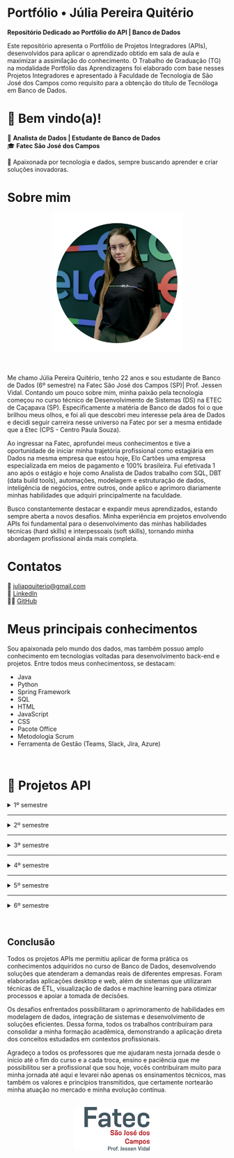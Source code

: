 # Portfólio •  Júlia Pereira Quitério

__Repositório Dedicado ao Portfólio do API | Banco de Dados__

Este repositório apresenta o Portfólio de Projetos Integradores (APIs), desenvolvidos para aplicar o aprendizado obtido em sala de aula e maximizar a assimilação do conhecimento. O Trabalho de Graduação (TG) na modalidade Portfólio das Aprendizagens foi elaborado com base nesses Projetos Integradores e apresentado à Faculdade de Tecnologia de São José dos Campos como requisito para a obtenção do título de Tecnóloga em Banco de Dados.



# 👋 Bem vindo(a)! 

💾 **Analista de Dados | Estudante de Banco de Dados**  
🎓 **Fatec São José dos Campos**  

🚀 Apaixonada por tecnologia e dados, sempre buscando aprender e criar soluções inovadoras.  


# Sobre mim

<p align="center"><img src="imagens\julia.png" width="300" height="320"></p>


<br>

Me chamo Júlia Pereira Quitério, tenho 22 anos e sou estudante de Banco de Dados (6º semestre) na Fatec São José dos Campos (SP)| Prof. Jessen Vidal.  Contando um pouco sobre mim, minha paixão pela tecnologia começou no curso técnico de Desenvolvimento de Sistemas (DS) na ETEC de Caçapava (SP). Especificamente a matéria de Banco de dados foi o que brilhou meus olhos, e foi ali que descobri meu interesse pela área de Dados e decidi seguir carreira nesse universo na Fatec por ser a mesma entidade que a Etec (CPS - Centro Paula Souza).

Ao ingressar na Fatec, aprofundei meus conhecimentos e tive a oportunidade de iniciar minha trajetória profissional como estagiária em Dados na mesma empresa que estou hoje, Elo Cartões uma empresa especializada em meios de pagamento e 100% brasileira. Fui efetivada 1 ano após o estágio e hoje como Analista de Dados trabalho com SQL, DBT (data build tools), automações, modelagem e estruturação de dados, inteligência de negócios, entre outros, onde aplico e aprimoro diariamente minhas habilidades que adquiri principalmente na faculdade.

Busco constantemente destacar e expandir meus aprendizados, estando sempre aberta a novos desafios. Minha experiência em projetos envolvendo APIs  foi fundamental para o desenvolvimento das minhas habilidades técnicas (hard skills) e interpessoais (soft skills), tornando minha abordagem profissional ainda mais completa.


# Contatos
📧 juliapquiterio@gmail.com <br>
🤝 <a href="https://www.linkedin.com/in/j%C3%BAlia-quit%C3%A9rio-934894205/">LinkedIn</a> <br>
🧑‍💻 <a href="https://github.com/juliaquiterio">GitHub</a>


# Meus principais conhecimentos

Sou apaixonada pelo mundo dos dados, mas também possuo amplo conhecimento em tecnologias voltadas para desenvolvimento back-end e projetos. Entre todos meus conhecimentoss, se destacam:

* Java
* Python
* Spring Framework
* SQL
* HTML
* JavaScript
* CSS
* Pacote Office
* Metodologia Scrum
* Ferramenta de Gestão (Teams, Slack, Jira, Azure)

<br>

# 📌 Projetos API


<details><summary>1º semestre</summary>


<h3> 1º semestre - 1/2022 </h3>

Parceiro Acadêmico: <a href="https://fatecsjc-prd.azurewebsites.net/">Fatec Prof. Jassen Vidal - São José dos Campos | Professor Fabiano Sabha</a>


<h4>Link do repositório:</h4>

<p align="left">
 <a href="https://github.com/juliaquiterio/GrupoCachinhos">Acesse aqui</a>
</p>

<div align="center">

<img src="imagens/mo_viagem.png" alt="Grupo Cachinhos" width="300" height="290">


</div>


<h2>Assistente Virtual de Viagens</h2>

<h3>📌 Descrição do Projeto</h3>
Mó Viagem é uma assistente virtual feita em aplicação web desenvolvida na linguagem de programação <a href="https://www.python.org/">Python</a>, criada para auxiliar turistas a planejar roteiros de viagem. Nossa missão é mostrar aos usuários como eles podem explorar e aproveitar ao máximo as belezas de seu próprio país, muitas vezes ainda desconhecidas ou subestimadas.




<h4><li><b>Desafio</b></li></h4>
        <p align="justify">
       Fomos apresentados a um problema que causava dificuldade de organização nas viagens pelos turistas o que acabava causando frustação e um sentimento de desconforto em um momento que deveria ser leve e trazer diversão e lazer. 
       Em resposta ao desafio desenvolvemos em parceria com o nosso parceiro, o professor Fabiano Sabha, criando uma assistente virtual utilizando python como linguagem principal.
        </p>


<h2>💻 Tecnologias aplicadas</h2>


<details><summary>Saiba  mais</summary>

<img src="https://www.tshirtgeek.com.br/wp-content/uploads/2021/03/com001.jpg" width="150" height="150">

</p>
          <a href="https://www.python.org/">Python</a>
          <p align="justify">
         O Python é uma linguagem de programação amplamente usada em aplicações da Web, desenvolvimento de software, ciência de dados e machine learning (ML).No projeto foi utilizado com um dos requisitos especificados e foi a principal linguagem para construção da aplicacão web. Abaixo tenho listadas as bibliotecas que utilizamos: </p>

<h3>Tecnologias utilizadas no Mó Viagem</h3>

<ul>
  <li><strong>time</strong>: adiciona pausas entre mensagens, simulando efeitos de digitação e tornando a interação mais humanizada.</li>
  <li><strong>os</strong>: limpa a tela do terminal, melhorando a apresentação visual da assistente.</li>
  <li><strong>random</strong>: gera respostas aleatórias, deixando a conversa mais variada e natural.</li>
</ul>

<h3>Elementos de Estrutura</h3>

<ul>
  <li><strong>Classes</strong>: organizam as funcionalidades da assistente de forma modular e reutilizável.</li>
  <li><strong>Funções</strong>: executam ações específicas, como responder ou sugerir destinos turísticos.</li>
  <li><strong>Input/Output</strong>: permitem interação direta com o usuário via terminal (<code>input()</code> e <code>print()</code>).</li>
  <li><strong>Listas</strong>: armazenam possíveis respostas e destinos, utilizadas com <code>random.choice()</code>.</li>
</ul>

<h3>Motivo das Escolhas</h3>

<ul>
  <li>Uso de bibliotecas nativas, simples e eficientes.</li>
  <li>Código modular e fácil de manter.</li>
  <li>Interação dinâmica e amigável.</li>
  <li>Portabilidade: funciona em qualquer sistema com Python instalado.</li>
</ul>


</details>


-------

<h2>Contribuições pessoais</h2>


  __Desenvolvimento do Roteiro e Curiosidades:__  
   Como desenvolvedora eu pude lidar com a Tecnologia do Python , utilizando as bibliotecas da Wikipedia, PyAudio,  Re e Webbrower. Utilizei a junção dessas bibliotecas para que o Usuário pudesse saber mais sobre os roteiros das cidades onde ele buscava a partir de uma chamada HTTPS na Wikipedia como referencia. O usuário conseguia ouvir e assim ter uma gama de roteiros em que ele pudesse explorar e saber sobre curiosidades daquele local que ele estava perguntando a Assistente Virtual.

Veja abaixo um exemplo do Script:

<details><summary>Clique aqui</summary>

```
#Roteiro de viagens
        elif "roteiro" in texto:
            convertFala("Qual cidade você quer conhecer")

            rec = sr.Recognizer()

            with sr.Microphone() as mic:
                print("Por favor, fale o nome da cidade para saber o roteiro de viagem: ")
                rec.adjust_for_ambient_noise(mic)
                audio = rec.listen(mic)

            roteiro = rec.recognize_google(audio, language="pt-BR")

            wikipedia.set_lang('pt')

            resposta = wikipedia.page(roteiro)
            print('Roteiro da cidade escolhida: ', roteiro)
            print('\n')
            print("Caso retorne em branco não foi encontrado o roteiro da cidade desejada.")

            conteudo = resposta.section(section_title='Turismo')
            conteudo2 = resposta.section(section_title='Cultura')

            print(conteudo)
            convertFala(conteudo)

            print("Cultura da cidade:", roteiro)
            print('\n')
            print(conteudo2)
            convertFala(conteudo2)
            # A biblioteca wikipedia RETORNA NONE para subtópicos, ainda que correspondam ao tópico 'Turismo/Cultura' (função elif/else não funciona neste caso)
            print('')
```




```
 #Curiosidades
        elif "curiosidades" or "curiosidade" in texto:
            
            convertFala("Quer conhecer qual cidade")
            rec = sr.Recognizer()

            with sr.Microphone() as mic:
                print("Por favor, fale o nome da cidade para saber as curiosidades: ")
                rec.adjust_for_ambient_noise(mic)
                audio = rec.listen(mic)

            curiosidade = rec.recognize_google(audio, language="pt-BR")
                      
            wikipedia.set_lang('pt')
            
            resposta = wikipedia.summary(curiosidade, sentences=2)
            print(resposta)
            convertFala(resposta)
            
        #Lista de Desejos
        elif "desejo" in texto:
            convertFala("Você deseja visualizar a lista ou adicionar")
            print("\n")
            print("1- Visualizar")
            print("2- Adicionar")
            print("\n")

            rec = sr.Recognizer()

            with sr.Microphone() as mic:
                print("Escolha uma opção: ")
                rec.adjust_for_ambient_noise(mic)
                audio = rec.listen(mic)

            resposta = rec.recognize_google(audio, language="pt-BR")

            if ("visualizar" in resposta):
                arquivo = open('lista.txt', 'r')
                print("----Lista de Desejos----")

                for linha in arquivo:
                    print(linha.rstrip())
                    convertFala(linha.rstrip())

                print("Para retirar um destino da lista, vá até o arquivo lista.txt e elimine o que desejar")
                convertFala("Para retirar ou alterar um destino da lista, vá até o arquivo lista.txt e elimine ou altere o que desejar")
                arquivo.close()

            elif ("adicionar" in resposta):
                from classe import listadesejo
                arquivos.append(listadesejo())
                arquivo = open('lista.txt', 'a')

                convertFala("Qual cidade você deseja visitar")
                rec = sr.Recognizer()

                with sr.Microphone() as mic:
                    print("Qual o nome da cidade: ")
                    rec.adjust_for_ambient_noise(mic)
                    audio = rec.listen(mic)

                nomecidade = rec.recognize_google(audio, language="pt-BR")

                arquivos[contador].setnomecidade(nomecidade)

                convertFala("Qual o nome do estado brasileiro")
                rec2 = sr.Recognizer()

                with sr.Microphone() as mic:
                    print("Qual o nome do estado: ")
                    rec2.adjust_for_ambient_noise(mic)
                    audio = rec2.listen(mic)

                estado = rec2.recognize_google(audio, language="pt-BR")

                arquivos[contador].setestado(estado)

                convertFala("Quais são os pontos turísticos")
                rec3 = sr.Recognizer()

                with sr.Microphone() as mic:
                    print("Quais os pontos turísticos: ")
                    rec3.adjust_for_ambient_noise(mic)
                    audio = rec3.listen(mic)

                ponto = rec3.recognize_google(audio, language="pt-BR")

                arquivos[contador].setponto(ponto)

                arquivo.write("--------------------" + "\n")
                arquivo.write("Nome da Cidade:" + arquivos[contador].getnomecidade() + "\n")
                arquivo.write("Nome do Estado:" + arquivos[contador].getestado() + "\n")
                arquivo.write("Pontos Turísticos:" + arquivos[contador].getponto() + "\n")
                arquivo.write("--------------------" + "\n")
                arquivo.close()

                print("Destino adicionado com sucesso")
                convertFala("Destino adicionado com sucesso")
            else:
                convertFala("Não entendi, poderia repetir")
```

</details>

<h2>Lições Aprendidas</h2>


<p>
Como desenvolvedora, tive a oportunidade de aprender, inicialmente, sobre o que é um Projeto Integrador na faculdade, o que contribuiu significativamente para meu desenvolvimento tanto educacional quanto profissional. Nesse processo, pude vivenciar o desenvolvimento de um projeto do zero, trabalhando em equipe, lidando com um cliente e, acima de tudo, enfrentando desafios. Aprendi novas formas de desenvolver meu raciocínio lógico e aplicar os conhecimentos adquiridos ao projeto. Além disso, atuei no Backend, utilizando bibliotecas do  Python com as quais ainda não havia trabalhado, explorando sua performance e entendendo como poderiam beneficiar o projeto.
</p>





<br>

   <h3>Hard Skills:</h3>

✅✅✅⬜⬜ **Python**  
Pude aplicar os conhecimentos adquiridos tanto em sala de aula quanto por conta própria, utilizando Python como ferramenta essencial para o desenvolvimento do projeto, uma vez que era um dos requisitos da API.  


✅✅✅✅⬜ **Lógica de Programação**  
Foi fundamental para todo o desenvolvimento, auxiliando na compreensão do problema e na escrita de um código mais limpo, organizado e eficiente. Junto com meus colegas nós estudamos juntos os pontos de dificuldades e buscamos conteudos na internet para ajudar na compreensão.  


✅✅✅✅✅ **Metodologia Ágil | Scrum**  
Adotei essa metodologia na gestão do projeto junto à minha equipe, organizando as sprints de forma eficiente. Dessa forma, pude aplicar na prática os conceitos aprendidos em sala de aula e em cursos, garantindo um fluxo de trabalho mais produtivo e estruturado.  



   <h3>Soft Skills:</h3>

✅✅✅✅✅ **Organização**  
Pude usar essa minha soft skill para me organizar nas minhas atividades e nos meus estudos e isso foi essencial para todo o desenvolvimento do projeto. Organização foi utilizada na divisão de tarefas e eu me anteciapava sempre nos temas aos quais estava planejado na sprint.  


✅✅✅✅⬜ **Proatividade**  
Fui proativa em saber reconhecer que se minha equipe estava precisando de apoio eu estudei sobre os roteiros e pesquisei mais para poder auxiliá-los. E fui atrás das coisas das quais não sabia ainda, seja procurando os professores ou pesquisando na internet.  


✅✅✅✅✅ **Trabalho em equipe**  
Esse foi um dos tópicos mais importantes pois sem ele não seria possível fazermos uma entrega tão eficiente do nosso produto. Soube lidar com situações e agirmos em grupo nas atividades, assim conseguimos conciliá-la e entregá-las com eficiência. Eu e minha equipe juntamos nossos conhecimentos e conseguimos finalizar o projeto com excelência.   



<h3>📽️ Vídeo demonstrativo do projeto</h3>


<a href="https://youtu.be/sMsg5akNBOQ?feature=shared">Assista aqui</a>

</details>



----

<details><summary>2º semestre</summary>


<h3> 2º semestre - 2/2022 </h3>

Parceiro Acadêmico: <a href="https://www.pro4tech.com.br/">Pro4Tech</a>


<h4>Link do repositório:</h4>

<p align="left"><a href="https://github.com/Codados/PRO4Jobs">Acesse aqui</a></p>

<div align="center">

<img src="imagens\pro4jobs.png" alt="Grupo Codados" width="300" height="290">



</div>



<h2>Pro4Jobs</h2>

<h3>📌 Descrição do Projeto</h3>
Pro4Jobs é uma aplicação Desktop com o objetivo de gerenciar vagas de emprego, otimizar o trabalho das pessoas do setor de Recursos Humanos.



<h4><li><b>Desafio</b></li></h4>
        <p align="justify">
       Fomos desafiados pela Pro4Tech a desenvolver uma aplicação desktop para otimizar o gerenciamento de vagas de emprego no setor de Recursos Humanos. O cliente enfrentava dificuldades com processos manuais, falta de padronização e baixa produtividade. Criamos uma solução robusta, facilitando o cadastro de vagas e o controle eficiente das candidaturas. Utilizamos Java como linguagem principal, pela sua estabilidade, segurança e ampla aceitação. A aplicação resultou em maior organização, redução de erros e melhora no desempenho do RH.
        </p>




<h2>💻 Tecnologias aplicadas</h2>

<details><summary>Saiba  mais</summary>

<h2>Tecnologias Utilizadas no PRO4Jobs</h2>

<img src="imagens/java.png" width="150" height="150">


<h3>Java</h3>
<p><strong>Propósito:</strong> Linguagem principal para o desenvolvimento da aplicação desktop.</p>
<p><strong>Justificativa:</strong> Escolhida por ser a linguagem designada para o segundo semestre do curso de Banco de Dados, facilitando a integração com o banco de dados e atendendo aos requisitos acadêmicos.</p>

<h3>Banco de Dados Relacional</h3>
<p><strong>Propósito:</strong> Armazenar informações sobre vagas de emprego, candidatos e usuários do setor de Recursos Humanos.</p>
<p><strong>Justificativa:</strong> A utilização de um banco de dados relacional permite uma estrutura organizada e eficiente para o gerenciamento dos dados, facilitando consultas e operações de CRUD (Create, Read, Update, Delete).</p>

<h3>Metodologia Scrum</h3>
<p><strong>Propósito:</strong> Organizar o desenvolvimento do projeto em ciclos iterativos e incrementais.</p>
<p><strong>Justificativa:</strong> O Scrum foi adotado para melhorar a produtividade da equipe, permitindo entregas contínuas e adaptáveis às mudanças de requisitos.</p>

</details>


--------

<h2>Contribuições pessoais</h2>


  __Desenvolvimento Relatório do RH:__  
   Como desenvolvedora, tive a oportunidade de trabalhar com a tecnologia Java, utilizando-a para desenvolver uma funcionalidade que permite ao usuário acessar o relatório geral das vagas de emprego de forma prática e eficiente.

Veja abaixo um exemplo do Script (Parcial):

<details><summary>Clique aqui</summary>

```
/*
 * Click nbfs://nbhost/SystemFileSystem/Templates/Licenses/license-default.txt to change this license
 * Click nbfs://nbhost/SystemFileSystem/Templates/GUIForms/JFrame.java to edit this template
 */
package View;

import DAO.ConexaoDAO;
import java.io.File;
import java.io.FileWriter;
import java.io.PrintWriter;
import java.sql.Connection;
import java.sql.PreparedStatement;
import java.sql.ResultSet;
import java.sql.SQLException;

/**
 *
 * @author apqui
 */
public class RelatorioRH extends javax.swing.JFrame {

    Connection conn;
    PreparedStatement pstm;
    ResultSet rs;

    /**
     * Creates new form RelatorioRH
     */
    public RelatorioRH() {
        initComponents();
    }

    /**
     * This method is called from within the constructor to initialize the form.
     * WARNING: Do NOT modify this code. The content of this method is always
     * regenerated by the Form Editor.
     */
    @SuppressWarnings("unchecked")
    // <editor-fold defaultstate="collapsed" desc="Generated Code">//GEN-BEGIN:initComponents
    private void initComponents() {

        jButton3 = new javax.swing.JButton();
        Candidatos = new javax.swing.JButton();
        btnVagas = new javax.swing.JButton();
        RH = new javax.swing.JButton();
        Aprovados = new javax.swing.JButton();
        jButton1 = new javax.swing.JButton();
        jLabel2 = new javax.swing.JLabel();

        jButton3.setText("jButton3");

        setDefaultCloseOperation(javax.swing.WindowConstants.EXIT_ON_CLOSE);
        getContentPane().setLayout(new org.netbeans.lib.awtextra.AbsoluteLayout());

        Candidatos.setFont(new java.awt.Font("Arial", 1, 18)); // NOI18N
        Candidatos.setForeground(new java.awt.Color(255, 255, 255));
        Candidatos.setText("Candidatos");
        Candidatos.setBorder(null);
        Candidatos.setBorderPainted(false);
        Candidatos.setContentAreaFilled(false);
        Candidatos.addActionListener(new java.awt.event.ActionListener() {
            public void actionPerformed(java.awt.event.ActionEvent evt) {
                CandidatosActionPerformed(evt);
            }
        });
        getContentPane().add(Candidatos, new org.netbeans.lib.awtextra.AbsoluteConstraints(10, 200, 260, 40));

        btnVagas.setFont(new java.awt.Font("Arial", 1, 18)); // NOI18N
        btnVagas.setForeground(new java.awt.Color(255, 255, 255));
        btnVagas.setText("Vagas");
        btnVagas.setBorderPainted(false);
        btnVagas.setContentAreaFilled(false);
        btnVagas.addActionListener(new java.awt.event.ActionListener() {
            public void actionPerformed(java.awt.event.ActionEvent evt) {
                btnVagasActionPerformed(evt);
            }
        });
        getContentPane().add(btnVagas, new org.netbeans.lib.awtextra.AbsoluteConstraints(20, 310, 240, 50));

        RH.setFont(new java.awt.Font("Arial", 1, 18)); // NOI18N
        RH.setForeground(new java.awt.Color(255, 255, 255));
        RH.setText("RH");
        RH.setBorderPainted(false);
        RH.setContentAreaFilled(false);
        RH.addActionListener(new java.awt.event.ActionListener() {
            public void actionPerformed(java.awt.event.ActionEvent evt) {
                RHActionPerformed(evt);
            }
        });
        getContentPane().add(RH, new org.netbeans.lib.awtextra.AbsoluteConstraints(40, 370, 200, 40));

        Aprovados.setFont(new java.awt.Font("Arial", 1, 18)); // NOI18N
        Aprovados.setForeground(new java.awt.Color(255, 255, 255));
        Aprovados.setText("Aprovados");
        Aprovados.setBorderPainted(false);
        Aprovados.setContentAreaFilled(false);
        Aprovados.addActionListener(new java.awt.event.ActionListener() {
            public void actionPerformed(java.awt.event.ActionEvent evt) {
                AprovadosActionPerformed(evt);
            }
        });
        getContentPane().add(Aprovados, new org.netbeans.lib.awtextra.AbsoluteConstraints(70, 260, -1, 40));

        jButton1.setFont(new java.awt.Font("Arial", 1, 14)); // NOI18N
        jButton1.setForeground(new java.awt.Color(255, 255, 255));
        jButton1.setText("Sair");
        jButton1.setBorderPainted(false);
        jButton1.setContentAreaFilled(false);
        jButton1.addActionListener(new java.awt.event.ActionListener() {
            public void actionPerformed(java.awt.event.ActionEvent evt) {
                jButton1ActionPerformed(evt);
            }
        });
        getContentPane().add(jButton1, new org.netbeans.lib.awtextra.AbsoluteConstraints(570, 480, 130, 30));

        jLabel2.setIcon(new javax.swing.ImageIcon(getClass().getResource("/Images/tela_relat_princ.png"))); // NOI18N
        getContentPane().add(jLabel2, new org.netbeans.lib.awtextra.AbsoluteConstraints(0, -10, 730, 530));

        pack();
    }// </editor-fold>//GEN-END:initComponents

    private void CandidatosActionPerformed(java.awt.event.ActionEvent evt) {//GEN-FIRST:event_CandidatosActionPerformed
        Create_Candidato_Csv();    }//GEN-LAST:event_CandidatosActionPerformed

    private void btnVagasActionPerformed(java.awt.event.ActionEvent evt) {//GEN-FIRST:event_btnVagasActionPerformed
        // TODO add your handling code here:
        Create_Vaga_Csv();
    }//GEN-LAST:event_btnVagasActionPerformed

    private void jButton1ActionPerformed(java.awt.event.ActionEvent evt) {//GEN-FIRST:event_jButton1ActionPerformed
            // TODO add your handling code here:
        System.exit(0);
    }//GEN-LAST:event_jButton1ActionPerformed

    private void AprovadosActionPerformed(java.awt.event.ActionEvent evt) {//GEN-FIRST:event_AprovadosActionPerformed
        // TODO add your handling code here:
        Create_Aprovados_Csv();
    }//GEN-LAST:event_AprovadosActionPerformed

    private void RHActionPerformed(java.awt.event.ActionEvent evt) {//GEN-FIRST:event_RHActionPerformed
        // TODO add your handling code here:
        Create_rh_Csv();
    }//GEN-LAST:event_RHActionPerformed

```




```
 <?xml version="1.0" encoding="UTF-8" ?>

<Form version="1.3" maxVersion="1.9" type="org.netbeans.modules.form.forminfo.JFrameFormInfo">
  <NonVisualComponents>
    <Component class="javax.swing.JButton" name="jButton3">
      <Properties>
        <Property name="text" type="java.lang.String" value="jButton3"/>
      </Properties>
    </Component>
  </NonVisualComponents>
  <Properties>
    <Property name="defaultCloseOperation" type="int" value="3"/>
  </Properties>
  <SyntheticProperties>
    <SyntheticProperty name="formSizePolicy" type="int" value="1"/>
    <SyntheticProperty name="generateCenter" type="boolean" value="false"/>
  </SyntheticProperties>
  <AuxValues>
    <AuxValue name="FormSettings_autoResourcing" type="java.lang.Integer" value="0"/>
    <AuxValue name="FormSettings_autoSetComponentName" type="java.lang.Boolean" value="false"/>
    <AuxValue name="FormSettings_generateFQN" type="java.lang.Boolean" value="true"/>
    <AuxValue name="FormSettings_generateMnemonicsCode" type="java.lang.Boolean" value="false"/>
    <AuxValue name="FormSettings_i18nAutoMode" type="java.lang.Boolean" value="false"/>
    <AuxValue name="FormSettings_layoutCodeTarget" type="java.lang.Integer" value="1"/>
    <AuxValue name="FormSettings_listenerGenerationStyle" type="java.lang.Integer" value="0"/>
    <AuxValue name="FormSettings_variablesLocal" type="java.lang.Boolean" value="false"/>
    <AuxValue name="FormSettings_variablesModifier" type="java.lang.Integer" value="2"/>
    <AuxValue name="designerSize" type="java.awt.Dimension" value="-84,-19,0,5,115,114,0,18,106,97,118,97,46,97,119,116,46,68,105,109,101,110,115,105,111,110,65,-114,-39,-41,-84,95,68,20,2,0,2,73,0,6,104,101,105,103,104,116,73,0,5,119,105,100,116,104,120,112,0,0,2,6,0,0,2,-38"/>
  </AuxValues>

```

</details>

<br>

  __Organização do Readme do Projeto:__  
   Como desenvolvedora eu pude organizar e ccentralizar as principais informações do projeto no Readme para que o usuário que for ler entenda as principais ideias e demais informações  importantes do projeto.

Veja abaixo um exemplo do Script (Parcial):

<details><summary>Clique aqui</summary>

```
<h1 align="center"> Grupo Codados</h1>


<p align = "center">
<img width="460" height="460" src="Imagens_projeto/PRO4Jobs.gif">
</p>
<br>

## Sobre o Projeto PRO4Jobs :desktop_computer:

* PRO4Jobs é uma aplicação Desktop com o objetivo de gerenciar vagas de emprego, otimizar o trabalho das pessoas do setor de Recursos Humanos;
* O Candidato poderá vizualizar e se candidatar as vagas de emprego que o RH disponibilizará;
* Este Projeto tem como Cliente a empresa PRO4TECH;
* A aplicação tem como linguagem de programação o Java, pois foi a linguagem designada para o Segundo Semestre de Banco de Dados;
* Para registrar vagas, candidatos e o pessoal do RH, é necessário a criação de um Banco de Dados, o qual será conectado com a linguagem Java;
* Utilizando a Metodologia Scrum, a equipe pode desenvolver este Projeto com agilidade, qualidade e boa organização.
<br>

## Informações sobre o Cliente :technologist:

| Cliente | Contato |
| --- | --- |
| `Rafael Monteiro` | rafael.monteiro@pro4tech.com.br |

<br>
...
```

</details>

<h2>📚 Lições Aprendidas</h2>


<p>

Como desenvolvedora, tive a oportunidade de aprender e aplicar técnicas avançadas em Java, utilizando a linguagem para criar soluções eficazes em minhas aplicações. Essa prática me permitiu aprimorar minhas habilidades e entender o valor real desses conceitos, aplicando com sucesso o que aprendi em sala de aula e elevando a qualidade dos projetos desenvolvidos.

Durante esse projeto, aprimorei minhas habilidades em:

* Manipulação de banco de dados com Java (JDBC)
* Criação de interfaces gráficas com Swing
* Organização e documentação de sistemas via README
* Práticas ágeis com a metodologia Scrum

</p>


[🔗 Clique para ver demonstração em vídeo](imagens/Tela_Candidatos.mp4)



<br>


   __Hard Skills:__ <br>
✅✅✅⬜⬜ **JAVA**  
Pude aplicar os conhecimentos adquiridos em sala de aula sobre a linguagem de programação de JAVA no projeto para o desenvolvimento do relatório do RH e foi essencial para que eu pudesse entender mais sobre a linguagem e orientação de objetos.  
✅✅✅✅⬜ **Markdown**  
Utilizei a linguagem de marcação para documentação de todo o nosso projeto e foi muito bom para entender  organizar de forma mais visual todo o escopo.  
✅✅✅✅✅**Metodologia Ágil | Scrum**  
Adotei essa metodologia na gestão do projeto junto à minha equipe, organizando as sprints de forma eficiente. Dessa forma, pude aplicar na prática os conceitos aprendidos em sala de aula e em cursos, garantindo um fluxo de trabalho mais produtivo e estruturado. E eu utilizei para o desenvolvimento da organização do README do projeto o qual eu desenvolvi e organizei 100%. 
   

   __Soft Skills:__ <br>
✅✅✅✅⬜ **Comunicação:** A comunicação foi essencial para que pudéssemos ter um diálogo aberto para com a equipe e com o nosso cliente, onde utilizamos o Slack e as aulas para retirar as dúvidas.  
✅✅✅⬜⬜ **Trabalho em equipe:** O trabalho em equipe esteve presente em todo o desenvolvimento mas há oportunidade de melhoria, pois o grupo poderia ter mais união  para auxiliar oscolegas, digo isso por uma visão geral do grupo como um todo.  
 



</details>



----

<details><summary>3º semestre</summary>

<h3> 3º semestre - 1/2023 </h3>

Parceiro Acadêmico: <a href="https://www.domrock.net/">Dom Rock</a>


<h4>Link do repositório:</h4>

<p align="left">
 <a href="https://github.com/equipe-vox/api-3sem">Acesse aqui</a>
</p>

<div align="center">

<img src="https://lh3.googleusercontent.com/DQwTyeS8X7nOJnhzfO5WKebBPgcO2XI1jVB9SPGiEDBtoeCdW8X5F2h2MoKN4uDuH6sW0epYnlxhtKnBtjtlI2mH4Q03d4MVbg-TdA=w680" alt="Dom Rock" width="500" height="97">

</div>


<h2>Sistema de Gerenciamento de Vendas</h2>

<h3>📌 Descrição do Projeto</h3>
Sales Vox é uma aplicação web de um Sistema de Gerenciamento de Vendas com foco em auxiliar os vendedores a terem uma visão sobre suas vendas e o administrador que poderia ter um controle geral sobre.

<h4><li><b>Desafio</b></li></h4>
        <p align="justify">
      A empresa Dom Rock desafiou os alunos do curso de Banco de Dados a desenvolver uma solução para facilitar o acompanhamento de KPIs de um sistema de Gerenciamento de Vendas. O principal obstáculo era a dificuldade em visualizar, de forma clara e centralizada, os indicadores que orientavam as decisões comerciais. Como resposta, elaboramos uma aplicação web utilizando o framework Spring Boot, que integra os dados de vendas e os exibe por meio de dashboards interativos e intuitivos. A solução permite que os usuários monitorem o desempenho das vendas, identifiquem tendências e tomem decisões estratégicas com base nas informações apresentadas. O projeto proporcionou maior agilidade, precisão e eficiência na análise dos resultados comerciais.
        </p>



<h4>💻 Tecnologias aplicadas</h4>

<details><summary>Saiba  mais</summary>
<img src="https://www.digics.si/wp-content/uploads/2020/09/spring_boot_logo.png" width="300" height="150">

<h2>Tecnologias Utilizadas no Projeto</h2>

<ul>
  <li><a href="https://spring.io/">Spring Framework</a></li>
  <p align="justify">
    Segundo <a href="https://www.treinaweb.com.br/blog/o-que-e-o-spring-boot/">TreinaWeb</a>, o Spring Boot é um framework que torna fácil a criação de aplicações Spring autossuficientes e robustas, possibilitando a execução imediata. Isso é possível graças à abordagem opinativa sobre a plataforma Spring e bibliotecas de terceiros, permitindo que o desenvolvedor gaste o mínimo de tempo configurando o projeto e mais tempo codificando as regras de negócio. Foi utilizado como o principal framework para o desenvolvimento da aplicação web, facilitando o processo ao longo das sprints.
  </p>

  <img src="https://logodownload.org/wp-content/uploads/2022/12/figma-logo-1.png" height="150" alt="Logo Figma">
  <li><a href="https://www.figma.com/">Figma</a></li>
  <p align="justify">
    Segundo <a href="https://www.alura.com.br/artigos/figma">Alura</a>, o Figma é uma plataforma colaborativa para construção de design de interfaces e protótipos. Foi utilizado para o desenvolvimento do Front-end, colaborando de forma crucial para o desenvolvimento das telas do projeto.
  </p>

  <img src="https://logospng.org/download/react/logo-react-1024.png" height="150" alt="Logo React">
  <li><a href="https://react.dev/">React</a></li>
  <p align="justify">
    O React, também conhecido como React.js, é uma biblioteca JavaScript para construir interfaces de usuário interativas e dinâmicas. Foi utilizado para parte do Front-end, especialmente no desenvolvimento visual e na construção dos Dashboards.
  </p>

  <img src="https://th.bing.com/th/id/R.55692e7a8d3fa0da6a2325630ad177d1?rik=MPH0G8OKchACqA&pid=ImgRaw&r=0" height="150" alt="Logo XAMPP">
  <li><a href="https://www.apachefriends.org/pt_br/index.html">XAMPP</a></li>
  <p align="justify">
    Segundo <a href="https://www.techtudo.com.br/noticias/2012/02/o-que-e-xampp-e-para-que-serve.ghtml">TechTudo</a>, o XAMPP é um pacote com servidores de código aberto, incluindo Apache, MySQL e suporte a PHP e Perl. Foi utilizado como servidor local para acesso ao banco de dados.
  </p>

  <img src="https://th.bing.com/th/id/R.a0d754098a11d27b496dd867e9bcb26e?rik=ktyhKrtGerv2SA&riu=http%3a%2f%2fjcpdev.com%2fwp-content%2fuploads%2f2015%2f06%2fmysql-logo_2800x2800_pixels1.png&ehk=stX862qDhFHMNl5t8sy91A9mlH6zUShTkbwH8E8cxsc%3d&risl=&pid=ImgRaw&r=0" height="150" alt="Logo MySQL">
  <li><a href="">MySQL Workbench</a></li>
  <p align="justify">
    Segundo <a href="https://www.danielimamura.com.br/manual-completo-do-mysql-workbench/">Danieli Mamura</a>, o MySQL Workbench é a ferramenta oficial do MySQL que permite consultas, criação de diagramas e engenharia reversa. Foi utilizado para o desenvolvimento do DDL das tabelas da aplicação.
  </p>
</ul>




<h2>Tecnologias Usadas no Projeto api-3sem</h2>

<h3>Python</h3>
<p>Linguagem principal utilizada para desenvolvimento da API, por ser simples, versátil e com ampla biblioteca de suporte.</p>

<h3>Flask</h3>
<p>Framework web leve para construir APIs RESTful. Usado para criar os endpoints que recebem e respondem às requisições HTTP.</p>

<h3>SQLAlchemy</h3>
<p>ORM (Object-Relational Mapping) para facilitar a interação com o banco de dados relacional. Permite manipular dados como objetos Python, simplificando consultas e transações.</p>

<h3>SQLite</h3>
<p>Banco de dados relacional utilizado para armazenar os dados do sistema localmente, ideal para projetos de pequeno a médio porte e fácil configuração.</p>

<h3>Marshmallow</h3>
<p>Biblioteca para serialização e validação de dados, garantindo que as entradas e saídas da API estejam no formato correto.</p>

<h3>Pytest</h3>
<p>Framework de testes usado para garantir a qualidade do código por meio de testes automatizados.</p>

 </details>
        

-------

<h3>Contribuições pessoais</h3>


**Backend - Rota HTTPs Login do Vendedor**

  __Desenvolvimento da Tela de Login do Vendedor:__  
   Como desenvolvedora eu pude lidar com a Tecnologia do Spring Boot focada no Backend onde usamos juntamente com a Arquitetura Rest podendo criar as rotas para o Login da persona (Vendedor), onde ele poderia acessar a rota permitindo o mesmo acessar a aplicação.


Segue o link abaixo das descrições para maior visibilidade:

<details><summary>Clique aqui</summary>


```
@RestController
@CrossOrigin(origins = "*")
@RequestMapping("/vendedor")
public class VendedorController {

    @Autowired
    private VendedorRepository vendedorRepository;

@PostMapping("/login")
    public ResponseEntity<?> login(@RequestBody LoginRequest loginRequest) {
        String email = loginRequest.getEmail();
        String senha = loginRequest.getSenha();

        Vendedor vendedor = vendedorRepository.findByEmailAndSenha(email, senha);
        Admin admin = adminRepository.findByEmailAndSenha(email, senha);

        if (vendedor == null && admin == null) {
            return new ResponseEntity<Vendedor>(HttpStatus.BAD_REQUEST);
        }

        if (admin != null) {
            return new ResponseEntity<Admin>(admin, HttpStatus.OK);
        }

        return new ResponseEntity<Vendedor>(vendedor, HttpStatus.OK);
    }
```


<a href=https://github.com/equipe-vox/api-3sem/tree/main/api>Acesse aqui o repositório</a>

</details>

<br>


**Modelagem de dados - DDL**

__Apoio ao Desenvolvimento do Banco de Dados:__
 Fui responsável por dar o apoio a modelagem de Dados tanto as etapas de DER quanto MER e o DDL. Podendo aplicar os conhecimenro adquiridos em sala de aula.

 Segue abaixo um trecho do DDL:


<details><summary>Clique aqui</summary>


 ```

create database banco;
use banco;

create table administrador(
    id bigint auto_increment primary key,
    email varchar(50) not null,
    nome varchar(50) not null,
    senha text not null
);

create table vendedor(
	id bigint auto_increment primary key,
	nome varchar(50) not null,
	nome_gerencia varchar(30) not null,
	senha text not null
);

create table cliente(
    id varchar(200) not null,
    cod_cliente varchar(200) not null,
    fk_vendedor bigint null,
    nome varchar(50) not null,
    primary key(id,cod_cliente),
    foreign key (fk_vendedor) references vendedor(id)
);

```


</details>

<br>

**Metodologia Ágil**
<p>Eu pude contribuir como Product Owner , mais conhecido como PO do nosso grupo Vox. Assim realizando o levantamento dos requisitos que mais faziam sentido. E em paralelo pude contribuir com o Back-end do projeto atuando tanto na parte do Banco de Dados, quanto no código. </br>
Sendo as atividades desempenhadas:
</p>
 
 - __Definição dos Requisitos:__ Como Product Owner eu pude fazer o Backlog do Produto que era alinhado de acordo com os requisitos prioritários do Produto seguindo a metodologia de projeto do Scrum Master, que defini seguindo o que seria de maior valor (entregável) a cada Sprint. E pude também montar o Burndown usando a ferramenta de Excel onde tinhamos uma maior visibilidade do tempo que estava percorrendo.

 Segue o link abaixo das descrições para maior visibilidade:

<a href= https://github.com/equipe-vox/api-3sem#backlog-do-produto> • Backlog do Produto</a>  <br>
<a href= https://github.com/equipe-vox/api-3sem#link-disponivel-do-burndown> • Burndown do Produto</a>

<br>

<h3>📚 Lições Aprendidas</h3>
<p>
Como Desenvolvedora, pude aprimorar meu raciocínio lógico e aprofundar meus conhecimentos em Spring Boot, compreendendo na prática como utilizá-lo no desenvolvimento de aplicações reais. Além disso, tive a oportunidade de focar mais intensamente na parte de Banco de Dados, aplicando os conteúdos aprendidos em sala de aula para realizar a modelagem de dados de forma estruturada e eficiente, o que contribuiu diretamente para a qualidade técnica dos projetos.

Como Product Owner (PO), desenvolvi minha capacidade de comunicação com o cliente, entendendo a importância de ouvir, interpretar e traduzir as necessidades do negócio em requisitos claros para o time. Percebi também que a organização é essencial no processo de desenvolvimento, e que trabalhar em conjunto com os desenvolvedores para alinhar prazos e priorizar entregas de maior valor é fundamental para o sucesso do projeto.

Durante esse projeto, aprimorei minhas habilidades em:

- Modelagem e manipulação de dados
- Desenvolvimento de aplicações com Spring Boot
- Comunicação e alinhamento com stakeholders
- Organização e definição de prioridades no papel de PO
</p>


 <br>

__Hard Skills:__
✅✅✅✅⬜ <strong>Java</strong><br>
Durante a sprint, apliquei os conhecimentos de Java aprendidos em sala de aula para desenvolver parte da lógica do sistema no back-end, utilizando conceitos de orientação a objetos. Isso me ajudou a compreender melhor a estrutura da linguagem e como aplicá-la na prática, especialmente integrando com o banco de dados.<br>
✅✅✅✅✅ <strong>Markdown</strong><br>
Fui responsável por organizar a documentação do projeto utilizando Markdown no GitHub. Estruturei os tópicos de forma clara e objetiva, o que facilitou a compreensão do escopo pelas outras pessoas do grupo e também pelo professor/orientador.<br>
✅✅✅✅⬜ <strong>Modelagem de Dados (DDL)</strong><br>
Contribuí com a modelagem do banco de dados, desde o DER e MER até a implementação do DDL em SQL. Essa tarefa exigiu atenção aos relacionamentos entre as entidades, o que foi fundamental para garantir a integridade e funcionalidade da base de dados no sistema.
</p>

__Soft Skills:__
✅✅✅✅✅ <strong>Organização:</strong> Atuei como Product Owner da equipe, sendo responsável por organizar o backlog e priorizar as entregas de maior valor a cada sprint. Também criei o burndown no Excel para acompanhar o andamento das tarefas, garantindo que o time estivesse alinhado com os prazos.<br>
✅✅✅⬜⬜ <strong>Proatividade:</strong> Além de acompanhar as tarefas como PO, me envolvi ativamente no desenvolvimento técnico. Iniciei tasks que estavam travadas e ofereci ajuda aos colegas com dificuldades, especialmente nas partes relacionadas ao banco de dados e lógica do código em Java.
</p>

 </details>



----

<details><summary>4º semestre</summary>


<h3> 4º semestre - 2/2023 </h3>

Parceiro Acadêmico: <a href="https://www.jaia.software/">Jaia</a>


<h4>Link do repositório:</h4>

<p align="left">
 <a href="https://github.com/Data-Team23/Jaia">Acesse aqui</a>
</p>

<div align="center">

<img src="imagens\Jaia.jpg" width="300" height="290">



</div>



<h2>Jaia</h2>

<h3>📌  Descrição do Projeto</h3>
Em um cenário onde a paisagem urbana se compõe de uma mistura de edifícios modernos e históricos, a empresa Jaia, apresentou um desafio significativo. A condução de inspeções prediais estava provando ser uma tarefa morosa e suscetível a imprecisões. Diante desse cenário, a Jaia buscou soluções inovadoras para otimizar esse processo crucial. A visão estratégica da empresa contemplou o desenvolvimento de um software de inspeção predial, projetado para revolucionar a abordagem atual. 


<h4><li><b>Desafio</b></li></h4>
        <p align="justify">
       A Jaia identificou um problema recorrente nas inspeções prediais: a falta de padronização e agilidade na documentação, o que comprometia a qualidade das avaliações e dificultava a tomada de decisões rápidas e embasadas. Os inspetores enfrentavam dificuldades para registrar informações de forma organizada e reunir evidências visuais com eficiência. Para resolver esse desafio, a empresa direcionou seus esforços para o desenvolvimento de uma plataforma inovadora, capaz de oferecer uma experiência intuitiva e prática. A solução permite aos inspetores documentar minuciosamente os detalhes relevantes, capturar imagens e gerar relatórios instantâneos, otimizando todo o processo. O resultado superou as expectativas, beneficiando a empresa e elevando o padrão das inspeções prediais, promovendo mais segurança e qualidade nas estruturas urbanas.
	   </p>




<summary><h2>💻 Tecnologias aplicadas</h2></summary>

<details><summary>Saiba  mais</summary>
<img src="imagens/java.png" width="150" height="150">


</p>
          <p align="justify">
         Java é uma linguagem de programação orientada a objetos, lançada em 1995, conhecida por ser multiplataforma graças à JVM. É usada em aplicativos web, móveis e sistemas corporativos, valorizada por sua segurança e robustez. No projeto foi utilizado com um dos requisitos especificados e foi a principal linguagem para construção da aplicacão web. Abaixo tenho listadas as bibliotecas que utilizamos: </p>

<h2>Tecnologias Utilizadas no Projeto Jai</h2>

<a href="https://www.java.com/pt-BR/">JAVA</a>
<p align="justify">
  Foi utilizada como um dos requisitos especificados e foi a principal linguagem para construção da aplicação web.
</p>

<a href="https://www.javascript.com/">JavaScript</a>
<p align="justify">
  Utilizada para desenvolvimento tanto no frontend quanto no backend, possibilitando páginas web interativas.
</p>

<a href="https://vuejs.org/">VUE</a>
<p align="justify">
  Empregado para construir interfaces de usuário dinâmicas e facilitar a integração com o projeto, usando componentes reutilizáveis.
</p>

<p>HTML</p>
<p align="justify">
  Usado para estruturar as páginas web da aplicação.
</p>

<a href="https://www.oracle.com/br/database/">Oracle</a>
<p align="justify">
  Utilizado para gerenciar grandes volumes de dados com alta segurança e suporte a transações complexas.
</p>

		 
</details>

------

<h2>Contribuições pessoais</h2>



<p>Backend</p>

  __Desenvolvimento do DDL (Modelagem de dados):__
   Como desenvolvedora eu desenvolvi a modelagem de dados em DDL para que pudessemos ter a integridade e a normalização dos dados.

Veja abaixo um exemplo do Script (Parcial):


<details><summary>Clique aqui</summary>


```
create table endereco(
    id_end number(2) constraint pk_id_end primary key
    ,logradouro_end varchar(50) not null
    ,numero_end number(10) not null
    ,bairro_end varchar(50) not null
    ,cidade_end varchar(50) not null
    ,uf_end varchar(2) not null
);
create table cliente(
    cnpj_cli number(14) constraint pk_cli_cnpj primary key
    ,nome_cli varchar(100) not null
    ,telefone_cli number(14) constraint uk_cli_tel unique not null
    ,senha_cli varchar(200) not null
    ,fk_id_end number(2)
    ,constraint fk_cli_id_end foreign key(fk_id_end) references endereco(id_end)
    );
create table requisicao(
    id_req number(2) constraint pk_req_id_req primary key
    ,inspecao_req varchar(20) not null
    ,descricao_req varchar(200) not null
    ,status_req varchar(20) not null
    ,data_abertura_req date default sysdate
);
```

</details>


<br>

  __Desenvolvimento da classe de Departamento:__
   Como desenvolvedora eu desenvolvi a classe de Departamento. Foi desenvolvido em Java e separado 4 classes, sendo elas:
   
   - Departamento Service 
   - Departamento Repository
   - Departamento Controller
   -Interface: IDepartamento Service 
   

Veja abaixo um exemplo do Script (Parcial):


<details><summary>Clique aqui</summary>


__Departamento Service:__

```
@Service
public class DepartamentoService implements IDepartamentoService {
    
    @Autowired
    private DepartamentoRepository departRepo;
    @Transactional
    @Override
    public Departamento novoDepartamento(Departamento departamento){
        if(departamento == null||
                departamento.getCod_depart() == null ||
                departamento.getNome_depart() == null ||
                departamento.getNome_depart().isBlank())
            throw new IllegalArgumentException("Departamento com atributos inválidos");
    Departamento departamentoNovo = departRepo.save(departamento);
    return departamentoNovo;
}
```

__Departamento Controller:__


```
@RestController
@RequestMapping(value = "/departamentos")
@CrossOrigin
public class DepartamentoController {
    @Autowired
    private IDepartamentoService service;
    @PostMapping
    public Departamento novoDepartamento(@RequestBody Departamento departamento) {
        return service.novoDepartamento(departamento);
    }
}
```


</details>

<h3>📚 Lições Aprendidas</h3>


<p>
Como Desenvolvedora, tive a oportunidade de aprender e aplicar técnicas avançadas em Java, utilizando a linguagem para criar soluções eficazes nas aplicações desenvolvidas. Essa prática contribuiu diretamente para o aprimoramento das minhas habilidades técnicas e para uma compreensão mais profunda dos conceitos vistos em sala de aula, elevando significativamente a qualidade dos projetos.

Durante esse projeto, também pude utilizar HTML para construção de interfaces e aplicar metodologias ágeis, como Scrum, para organizar e acompanhar o progresso do time de forma eficiente. Essa vivência reforçou a importância da colaboração, da comunicação clara e da proatividade no ambiente de trabalho, resultando em entregas mais alinhadas com os objetivos do negócio.

Durante esse projeto, aprimorei minhas habilidades em:

- Programação orientada a objetos com Java  
- Criação de interfaces com HTML  
- Aplicação da Metodologia Ágil (Scrum) no desenvolvimento  
- Comunicação eficaz e trabalho em equipe  
- Proatividade na identificação e resolução de problemas
</p>





<br>

   __Hard Skills:__ <br>
✅✅✅✅⬜ **Modelagem de Dados (DDL)**  
Fui responsável pela criação do script DDL, garantindo a integridade e a normalização do banco de dados. Criei tabelas com uso apropriado de `PRIMARY KEY`, `FOREIGN KEY`, `UNIQUE` e `DEFAULT`, promovendo consistência entre as entidades. A modelagem seguiu boas práticas de banco relacional e foi essencial para garantir que os dados estivessem organizados e coerentes desde o início do projeto.  
✅✅✅✅⬜ **Spring Boot**  
Utilizei o framework Spring Boot para estruturar os serviços e endpoints REST da aplicação. A divisão em camadas (Controller, Service, Repository) proporcionou maior clareza na lógica da aplicação e facilitou a manutenção e escalabilidade do sistema. Além disso, utilizei anotações como `@Service`, `@Autowired`, `@RestController`, entre outras, que facilitaram a injeção de dependência e a criação de APIs robustas e organizadas.  
✅✅✅✅⬜ **SQL**  
Implementei comandos SQL durante o desenvolvimento do banco de dados, utilizando instruções como `CREATE TABLE`, `INSERT INTO`, `ALTER TABLE`, `PRIMARY KEY`, `FOREIGN KEY`, entre outras. Essa prática reforçou meus conhecimentos na estruturação de bancos relacionais e possibilitou a integração eficiente com o sistema backend.  
✅✅✅⬜⬜ **API REST**  
Participei ativamente na criação dos endpoints REST utilizando o Spring Boot. Desenvolvi métodos para manipulação de dados como POST e GET, entendendo o fluxo entre frontend e backend. A construção dessas rotas permitiu que o sistema funcionasse de forma integrada, com resposta rápida às requisições dos usuários.  
✅✅✅⬜⬜ **Orientação a Objetos (Java)**  
Apliquei conceitos de orientação a objetos na criação de classes e serviços com responsabilidade única, encapsulamento e reutilização de código. O entendimento de conceitos como herança, polimorfismo e abstração foi essencial para construir uma base sólida e sustentável no projeto.  


   __Soft Skills:__ <br>
✅✅✅✅✅ **Comunicação:** Trabalhei de forma colaborativa com os colegas de equipe, alinhando as entregas de cada parte do projeto e garantindo que todos estivessem na mesma página. A comunicação também foi essencial no contato com o cliente, facilitando a coleta de requisitos e validações durante a sprint. Utilizamos ferramentas como Slack e os próprios encontros síncronos para tirar dúvidas e repassar alinhamentos.  
✅✅✅✅⬜ **Organização:** Estruturei os códigos e scripts de forma clara, separando responsabilidades por pacotes e arquivos, o que facilitou a leitura e o entendimento por parte da equipe. Além disso, ajudei na organização das tarefas no quadro do projeto, atualizando os status das atividades e mantendo todos informados sobre o progresso.  
✅✅✅⬜⬜ **Proatividade:** Me antecipei em tarefas que estavam travadas, oferecendo ajuda aos colegas e buscando soluções para os problemas encontrados no código. Quando percebi que havia uma dependência entre funcionalidades, me prontifiquei a resolver a minha parte rapidamente para não atrasar os demais.  
✅✅✅⬜⬜ **Trabalho em equipe:** Participei ativamente das reuniões e discussões técnicas, contribuindo com ideias e ouvindo sugestões. Mantive uma postura colaborativa, respeitando o tempo e as opiniões dos demais integrantes da equipe, o que fortaleceu o clima de cooperação e confiança entre todos.  


</details>

----

<details><summary>5º semestre</summary>

<h3> 5º semestre - 1/2024 </h3>

Parceiro Acadêmico: <a href="https://tecsus.com.br/">Tecsus</a>


<h4>Link do repositório:</h4>

<p align="left">
 <a href="https://github.com/Data-Team23/Tecsus">Acesse aqui</a>
</p>

<div align="center">
<img src="https://th.bing.com/th/id/R.083c94fcf0deab6b1c4973a29192d1d9?rik=lX7%2fN9Y6DnDOTg&pid=ImgRaw&r=0" alt="Tecsus" width="500" height="97">

</div>


<h2>Sistema de Gerenciamento de Concessionárias | Tecsus</h2>

<h3>📌 Descrição do Projeto</h3>
O Sistema Tecsus é um sistema de gerenciamento de dashboards para acompanhar as concessionárias  e visualizar como estão se comportando de acordo com os dados fornecidos pelo cliente.

<h4><li><b>Desafio</b></li></h4>
        <p align="justify">
        A TecSUS enfrentava um problema relacionado ao processamento e à gestão de grandes volumes de dados provenientes de contas de energia, água e gás, armazenados de forma desestruturada em arquivos de texto. Essa situação dificultava consultas rápidas, análises técnicas e financeiras, além de comprometer a identificação de oportunidades para redução de custos e ajustes contratuais. Diante desse desafio, nossa equipe desenvolveu uma solução utilizando técnicas de ETL (Extract, Transform, Load), organizando e estruturando os dados em um banco relacional. Também implementamos ferramentas de visualização de dados, permitindo análises mais precisas e ágeis. A solução proporcionou maior eficiência nos processos, melhorando a qualidade das informações e apoiando decisões estratégicas para os clientes da TecSUS.
        </p>


<summary><h2>💻 Tecnologias aplicadas</h2></summary>

<details><summary>Saiba  mais</summary>
<img src="https://www.digics.si/wp-content/uploads/2020/09/spring_boot_logo.png" width="300" height="150">

</p>
          <li><a href="https://spring.io/">Spring Framework</a></li>
   <h2>Tecnologias utilizadas no projeto Tecsus e seus motivos de uso</h2>

<h3>Spring Framework</h3>
<p>Foi a principal tecnologia usada para o desenvolvimento da aplicação backend. O Spring Boot facilitou a criação de uma aplicação robusta, autossuficiente e escalável, permitindo que o time focasse em implementar as regras de negócio ao invés de configurar infraestrutura. A utilização do Spring também permitiu uma boa organização do código e integração com o banco de dados e outras camadas da aplicação.</p>

<h3>Figma</h3>
<p>Utilizado para o design das interfaces e prototipação das telas do sistema. O uso do Figma possibilitou uma colaboração eficaz entre os membros da equipe no planejamento visual do front-end, garantindo que as telas fossem acessíveis, responsivas e alinhadas com a experiência do usuário desejada antes do desenvolvimento.</p>

<h3>React</h3>
<p>Adotado no front-end para construir interfaces dinâmicas e interativas. React foi importante para criar componentes reutilizáveis, facilitando o desenvolvimento e a manutenção do dashboard e demais telas da aplicação. Também ajudou a garantir uma experiência fluida para o usuário por meio de uma SPA (Single Page Application).</p>

<h3>XAMPP</h3>
<p>Empregado como ambiente local para o desenvolvimento, servindo como servidor Apache com suporte a MySQL, permitindo que a equipe trabalhasse com o banco de dados local de forma simples e integrada. Isso facilitou o teste e desenvolvimento da aplicação com um banco funcional durante as sprints.</p>

<h3>MySQL Workbench</h3>
<p>Utilizado para o design e modelagem do banco de dados, além de executar consultas SQL e gerenciar o schema do banco MySQL. A ferramenta auxiliou no desenvolvimento do DDL das tabelas, garantindo a correta estruturação dos dados para a aplicação.</p>

</p>
</details>

---

<h3>Contribuições pessoais</h3>




**Documentação do Readme do PBI**

  __docs: Documentação do Readme do PBI:__
   
Segue abaixo uma parte do script:

<details><summary>Clique aqui</summary>

```
# Documentação | Dashboard Power BI
## Objetivo
O objetivo do Dashboard é fornecer insights sobre as contas de Água e Energia para o cliente (Tecsus), permitindo que tenham visibilidade de seus contratos e faturas. Isso possibilita tomadas de decisões mais assertivas, baseadas nos dados disponíveis.
## Fonte de Dados
As principais fontes de dados são baseadas nas quatro planilhas fornecidas pelo cliente, que já estão armazenadas em nosso banco de dados.
[...]
```


<a href=https://github.com/Data-Team23/Tecsus-backend/tree/main/tecsus/power_bi>Acesse aqui o repositório</a>

</details>

<br>

**Apoio na analise dos dados**

Como parte da equipe participei do processo de estruturação da modelagem junto com meus colegas e assim identificamos colunas e tambpem fizemos uma etapa de entendimento junto em uma reunião com o cliente assim ficou mais claro  e podemos desenvolver com maior autonomia e conhecimento dos dados.

**DEVOPS - Qualidade de Software**

Fui responsável por estruturar uma das etapas no DEVOPS que foi Qualidade de Software, eu utilizei do aplicativo do SonarQUBE no CI/CD que depois que o projeto passava ele varria algumas partes importantes que eu defini que deveriam ser testadas e assim se houvesse falha ele não passava no teste e assim não fazia o PR.

Link da documentação da página com a especificação do DevOps: <a href=https://github.com/Data-Team23/Tecsus/wiki/DevOps#garantia-da-qualidade-de-software>Acesse aqui</a>

</p>
 

<h3>📚 Lições Aprendidas</h3>

<p>
Como Desenvolvedora, tive um desafio de desenvolver meu primeiro dashboard no power bi e isso me desafiou a buscar conhecimentos e também conhecer mais dos dados que o cliente nos apresentou.

Durante esse projeto, também desenvolvi habilidades comportamentais importantes, como organização e proatividade, que foram essenciais para manter o foco nas entregas e colaborar ativamente com o time de desenvolvimento.

Durante esse projeto, aprimorei minhas habilidades em:

- Desenvolvimento do relatório no Power BI  
- Apoio na Modelagem de dados  
- Organização no processo de desenvolvimento  
- Proatividade na busca por soluções e melhorias
</p>

   __Hard Skills:__ <br>
✅✅✅✅⬜ **Modelagem de Dados (DDL)**  
Apoiei na criação do script DDL, garantindo a integridade e normalização do banco de dados com uso adequado de `PRIMARY KEY`, `FOREIGN KEY`, `DEFAULT` e `NOT NULL`. Trabalhei em conjunto com a equipe na identificação dos relacionamentos entre entidades como `endereco`, `cliente` e `requisicao`, contribuindo também para o entendimento dos dados e do negócio por meio de reuniões com o cliente, o que facilitou uma modelagem mais precisa e funcional. 
✅✅✅⬜⬜ **Power BI**  
Fui responsável pelo desenvolvimento do meu primeiro dashboard no Power BI, voltado à análise de contas de água e energia de um cliente real. Aprendi a conectar os dados do banco com o ambiente do Power BI, realizar a transformação dos dados e elaborar visuais claros e objetivos para facilitar a tomada de decisão. Também elaborei a documentação do Readme explicando a estrutura e o propósito do dashboard.  
📎 <a href="https://github.com/Data-Team23/Tecsus-backend/tree/main/tecsus/power_bi">Acesse aqui o repositório</a>  
✅✅✅⬜⬜ **SonarQUBE**  
Implementei uma etapa de Qualidade de Software no processo de CI/CD utilizando o SonarQUBE, definindo critérios de análise de código-fonte que impediam o avanço do PR caso fossem encontradas falhas. Esse processo garantiu mais segurança, padronização e confiabilidade ao código produzido pela equipe. Posteriormente, compartilhei com a turma o que foi aplicado, detalhando como o SonarQUBE foi configurado e integrado ao nosso pipeline.  
📎 <a href="https://github.com/Data-Team23/Tecsus/wiki/DevOps#garantia-da-qualidade-de-software">Veja a documentação DevOps aqui</a>  


   __Soft Skills:__ <br>
✅✅✅✅✅ **Aprendizado Contínuo:** Busco aplicar constantemente o que aprendo na faculdade e nos estudos em projetos reais. Durante esse trabalho, isso foi essencial desde a modelagem inicial até a entrega final. Busquei apoio de colegas e professores sempre que necessário, o que me ajudou a superar obstáculos e entregar com mais confiança.  
✅✅✅⬜⬜ **Resiliência:** Apesar das dificuldades iniciais em entender certas etapas técnicas, como a integração do SonarQUBE e a lógica de relacionamento dos dados no Power BI, mantive o foco e a determinação para aprender e executar. Essa postura foi essencial para não travar o andamento da equipe.  
✅✅✅⬜⬜ **Organização:** Mantive uma estrutura clara nos arquivos e documentação do projeto, tanto na parte técnica quanto na visual (dashboard). O Readme do Power BI foi produzido de forma objetiva e acessível para que qualquer integrante pudesse entender rapidamente a finalidade do dashboard e suas fontes de dados.  
✅✅✅⬜⬜ **Proatividade:** Tomei a iniciativa de participar ativamente da análise de dados junto à equipe, buscando compreender o negócio do cliente para contribuir com sugestões no dashboard. Também propus soluções para as regras de qualidade de software, o que resultou em um código mais limpo e sustentável.

</details>


----

<details><summary>6º semestre</summary>


<h3> 6º semestre - 2/2024 </h3>

Parceiro Acadêmico: <a href="https://spcgrafeno.com.br/">SPC  Grafeno</a>


<h4>Link do repositório:</h4>

<p align="left">
 <a href="https://github.com/Data-Team23/SPC-Grafeno">Acesse aqui</a>
</p>

<div align="center">

<img src="imagens/spc_grafeno.jpeg" width="300" height="150">



</div>



<h2>SPC Grafeno</h2>

<h3>📌  Descrição do Projeto</h3>
Este projeto tem como foco o desenvolvimento de produtos voltados ao mercado financeiro, utilizando métodos de aprendizagem de máquina. A partir da análise de dados históricos de ativos e operações, busca-se gerar insights e soluções que contribuam para a inovação e eficiência da registradora. A proposta será validada por uma prova de conceito, evidenciando seus benefícios e aplicabilidade no setor.

<h4><li><b>Desafio</b></li></h4>
        <p align="justify">
      A registradora de ativos enfrentava o desafio de melhorar a análise de grandes volumes de dados financeiros, com dificuldades para identificar padrões, prever tendências e avaliar riscos de forma automatizada. Esse cenário limitava a criação de produtos financeiros mais sofisticados e estratégicos. Diante disso, nossa equipe desenvolveu uma solução baseada em técnicas de machine learning, utilizando dados históricos de ativos e transações para gerar previsões e insights relevantes. O resultado foi consolidado em uma prova de conceito, acompanhada de relatório e apresentação, demonstrando a aplicação prática e os benefícios para a empresa e seus clientes, como maior assertividade nas decisões e inovação nos produtos oferecidos.
	   </p>





<summary><h2>💻 Tecnologias aplicadas</h2></summary>

<details><summary>Saiba  mais</summary>

<img src="https://www.tshirtgeek.com.br/wp-content/uploads/2021/03/com001.jpg" width="150" height="150">


<a href="https://www.python.org/">Python</a>
<h2>Tecnologias utilizadas no projeto SPC-Grafeno e seus motivos de uso</h2>

<h3>Python</h3>
<p>Python foi utilizado para o desenvolvimento da inteligência artificial (IA) do projeto. Essa escolha atendeu a um requisito do cliente e do professor, aproveitando a popularidade da linguagem em machine learning e ciência de dados, além de sua sintaxe simples e grande ecossistema de bibliotecas para IA.</p>

<h3>MongoDB</h3>
<p>MongoDB foi escolhido como banco de dados por ser NoSQL e trabalhar com armazenamento de dados em formato JSON/BSON, adequado para lidar com dados não estruturados e flexíveis. Esse modelo facilitou o armazenamento dos documentos e dados do projeto, alinhando-se às exigências do cliente e do curso de Banco de Dados Não Estruturados.</p>

<h3>Django</h3>
<p>Django foi utilizado como framework web para acelerar o desenvolvimento da aplicação, fornecendo ferramentas integradas para autenticação, gerenciamento de URLs, templates e manipulação do banco de dados. A escolha do Django trouxe rapidez, segurança e facilidade na construção da aplicação web, atendendo aos requisitos do projeto de forma eficiente.</p>


</details>


-------------


<h2>Contribuições pessoais</h2>



**Modelo de Classificação - Machine Learning**


Como desenvolvedora , fiz um modelo de classificação mas não foi utilizado 100% do código , fiz em conjunto com uma colega basicamente o modelo tem como objetivo prever se o pagamento de uma nota fiscal será feito no prazo ou com atraso, utilizando como base características da própria nota e informações adicionais.


Abaixo segue uma parte do script:

<details><summary>Clique aqui</summary>

```
{
 "cells": [
  {
   "cell_type": "markdown",
   "metadata": {},
   "source": [
    "# Modelo de Classificação\n",
    "\n",
    "Este modelo tem como  objetivo prever se o pagamento de uma nota fiscal será feito no prazo ou com atraso, utilizando como base características da própria nota e informações adicionais.\n",
    "\n",
    "O modelo utiliza um classificador Random Forest, que é uma técnica de aprendizado supervisionado amplamente usada para problemas de classificação binária."
   ]
  },
  {
   "cell_type": "markdown",
   "metadata": {},
   "source": [
    "Preparação dos dados: Inclui a transformação de datas e variáveis categóricas em formato numérico, como o tempo entre a data de criação e a data de vencimento da nota, e a aplicação de One-Hot Encoding para variáveis categóricas como o tipo de serviço e o estado da nota.\n",
    "\n",
    "Criação da variável alvo: A variável-alvo é definida com base no status de vencimento da nota, onde 1 indica que a nota está vencida e 0 que está no prazo.\n",
    "\n",
    "Treinamento do modelo: O modelo foi treinado utilizando 80% dos dados para treino e 20% para teste, tanto em um cenário com quanto sem a variável de localização do pagamento (payment_place), para avaliar seu impacto na previsão.\n",
    "\n",
    "Avaliação do modelo: O desempenho do modelo foi avaliado utilizando as métricas de acurácia e AUC-ROC, com o objetivo de determinar a eficácia do modelo em prever corretamente o status de vencimento das notas."
   ]
  },
  {
   "cell_type": "code",
   "execution_count": 63,
   "metadata": {},
   "outputs": [],
   "source": [
    "import pandas as pd\n",
    "from sklearn.model_selection import train_test_split\n",
    "from sklearn.ensemble import RandomForestClassifier\n",
    "from sklearn.metrics import accuracy_score, roc_auc_score"
   ]
  },
```

</details>

<br>

**Modelagem de Dados**


Como desenvolvedora eu fiz a estruturação do modelo DER e Lógico do banco de dados, para que fosse utilizado como norte para o projeto por mais que nós não utilizamos o modelo de banco de dados relacional, usamos o MongoDB seja não relacional.

Abaixo segue uma parte do script do DDL:


<details><summary>Clique aqui</summary>

```
CREATE TABLE participants (
    id VARCHAR(250) PRIMARY KEY,
    name VARCHAR(250),
    state  VARCHAR(250),
    contact_phone_number  VARCHAR(250),
    document_number  VARCHAR(250),
    authorized_third_party_id  VARCHAR(250),
    company_name  VARCHAR(250),
    kind  VARCHAR(250),
    paymaster_id  VARCHAR(250),
    FOREIGN KEY (authorized_third_party_id) REFERENCES authorized_third_parties(id),
    FOREIGN KEY (paymaster_id) REFERENCES paymasters(id)
);

CREATE TABLE fk_authorized_third_party_participants (
    authorized_third_party_id  VARCHAR(250),
    participant_id  VARCHAR(250),
    PRIMARY KEY (authorized_third_party_id, participant_id),
    FOREIGN KEY (authorized_third_party_id) REFERENCES authorized_third_parties(id),
    FOREIGN KEY (participant_id) REFERENCES participants(id)
);

```

</details>


<br>

__Hard Skills:__ <br>
✅✅✅✅⬜ **Modelagem de Dados (DDL)**  
Atuei na estruturação do modelo DER e Lógico do banco de dados, servindo como base para o desenvolvimento do projeto, mesmo tendo sido implementado com MongoDB (não relacional). Elaborei o script DDL com integridade referencial utilizando constraints e chaves estrangeiras para representar corretamente os relacionamentos entre entidades como participants, authorized_third_parties e paymasters.  
✅✅⬜⬜⬜ **Machine Learning**  
Utilizei os conhecimentos adquiridos com o professor Mineda para desenvolver, junto com minha colega Ariane, um modelo de classificação com Random Forest para prever se o pagamento de uma nota fiscal seria realizado no prazo ou com atraso. Realizamos transformação de datas, codificação de variáveis categóricas e criamos a variável-alvo, além de avaliar o desempenho com acurácia e AUC-ROC.  


__Soft Skills:__ <br>
✅✅✅✅✅ **Colaboração e Trabalho em Equipe:** Trabalhei de forma colaborativa no desenvolvimento do modelo de machine learning, dividindo responsabilidades e integrando as decisões técnicas com minha colega, o que fortaleceu minha habilidade de trabalhar em equipe.  
✅✅✅⬜⬜ **Resiliência:** Mesmo com dificuldades em entender partes do código e no processo de implementação, me mantive resiliente, buscando ajuda e estudando mais para garantir a entrega com qualidade.  

</details>

<br>

<br>

<h2>Conclusão</h2>

Todos os projetos APIs me permitiu aplicar de forma prática os conhecimentos adquiridos no curso de Banco de Dados, desenvolvendo soluções que atenderam a demandas reais de diferentes empresas. Foram elaboradas aplicações desktop e web, além de sistemas que utilizaram técnicas de ETL, visualização de dados e machine learning para otimizar processos e apoiar a tomada de decisões.

Os desafios enfrentados possibilitaram o aprimoramento de habilidades em modelagem de dados, integração de sistemas e desenvolvimento de soluções eficientes. Dessa forma, todos os trabalhos contribuíram para consolidar a minha formação acadêmica, demonstrando a aplicação direta dos conceitos estudados em contextos profissionais.

Agradeço a todos os professores que me ajudaram nesta jornada desde o início até o fim do curso e a cada troca, ensino e paciência que me possibilitou ser a profissional que sou hoje, vocês contribuiram muito para minha jornada até aqui e levarei não apenas os ensinamentos técnicos, mas também os valores e princípios transmitidos, que certamente nortearão minha atuação no mercado e minha evolução contínua.

<br>

<center>
  <img src="imagens/fatec_sjc.png" width="200" height="100">
</center>
